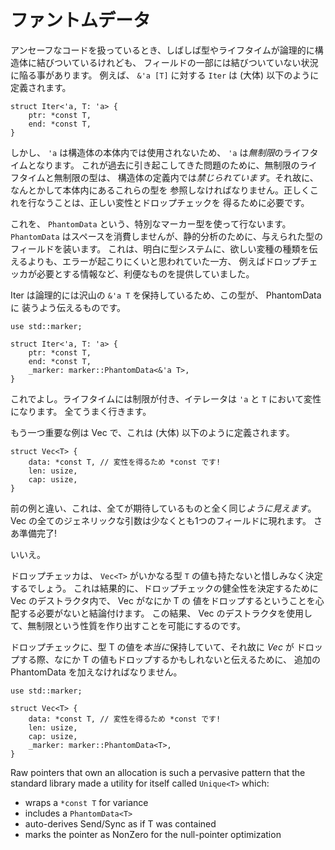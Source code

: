 <!--
# PhantomData
-->

# ファントムデータ

<!--
When working with unsafe code, we can often end up in a situation where
types or lifetimes are logically associated with a struct, but not actually
part of a field. This most commonly occurs with lifetimes. For instance, the
`Iter` for `&'a [T]` is (approximately) defined as follows:
-->

アンセーフなコードを扱っているとき、しばしば型やライフタイムが論理的に構造体に結びついているけれども、
フィールドの一部には結びついていない状況に陥る事があります。
例えば、 `&'a [T]` に対する `Iter` は (大体) 以下のように定義されます。

```rust,ignore
struct Iter<'a, T: 'a> {
    ptr: *const T,
    end: *const T,
}
```

<!--
However because `'a` is unused within the struct's body, it's *unbounded*.
Because of the troubles this has historically caused, unbounded lifetimes and
types are *forbidden* in struct definitions. Therefore we must somehow refer
to these types in the body. Correctly doing this is necessary to have
correct variance and drop checking.
-->

しかし、 `'a` は構造体の本体内では使用されないため、 `'a` は*無制限*のライフタイムとなります。
これが過去に引き起こしてきた問題のために、無制限のライフタイムと無制限の型は、
構造体の定義内では*禁じられています*。それ故に、なんとかして本体内にあるこれらの型を
参照しなければなりません。正しくこれを行なうことは、正しい変性とドロップチェックを
得るために必要です。

<!--
We do this using `PhantomData`, which is a special marker type. `PhantomData`
consumes no space, but simulates a field of the given type for the purpose of
static analysis. This was deemed to be less error-prone than explicitly telling
the type-system the kind of variance that you want, while also providing other
useful such as the information needed by drop check.
-->

これを、 `PhantomData` という、特別なマーカー型を使って行ないます。
`PhantomData` はスペースを消費しませんが、静的分析のために、与えられた型のフィールドを装います。
これは、明白に型システムに、欲しい変種の種類を伝えるよりも、エラーが起こりにくいと思われていた一方、
例えばドロップチェッカが必要とする情報など、利便なものを提供していました。

<!--
Iter logically contains a bunch of `&'a T`s, so this is exactly what we tell
the PhantomData to simulate:
-->

Iter は論理的には沢山の `&'a T` を保持しているため、この型が、 PhantomData に
装うよう伝えるものです。

```
use std::marker;

struct Iter<'a, T: 'a> {
    ptr: *const T,
    end: *const T,
    _marker: marker::PhantomData<&'a T>,
}
```

<!--
and that's it. The lifetime will be bounded, and your iterator will be variant
over `'a` and `T`. Everything Just Works.
-->

これでよし。ライフタイムには制限が付き、イテレータは `'a` と `T` において変性になります。
全てうまく行きます。

<!--
Another important example is Vec, which is (approximately) defined as follows:
-->

もう一つ重要な例は Vec で、これは (大体) 以下のように定義されます。

```
struct Vec<T> {
    data: *const T, // 変性を得るため *const です!
    len: usize,
    cap: usize,
}
```

<!--
Unlike the previous example, it *appears* that everything is exactly as we
want. Every generic argument to Vec shows up in at least one field.
Good to go!
-->

前の例と違い、これは、全てが期待しているものと全く同じ*ように見えます*。
Vec の全てのジェネリックな引数は少なくとも1つのフィールドに現れます。
さあ準備完了!

<!--
Nope.
-->

いいえ。

<!--
The drop checker will generously determine that `Vec<T>` does not own any values
of type T. This will in turn make it conclude that it doesn't need to worry
about Vec dropping any T's in its destructor for determining drop check
soundness. This will in turn allow people to create unsoundness using
Vec's destructor.
-->

ドロップチェッカは、 `Vec<T>` がいかなる型 `T` の値も持たないと惜しみなく決定するでしょう。
これは結果的に、ドロップチェックの健全性を決定するために Vec のデストラクタ内で、 Vec がなにか T の
値をドロップするということを心配する必要がないと結論付けます。
この結果、 Vec のデストラクタを使用して、無制限という性質を作り出すことを可能にするのです。

<!--
In order to tell dropck that we *do* own values of type T, and therefore may
drop some T's when *we* drop, we must add an extra PhantomData saying exactly
that:
-->

ドロップチェックに、型 T の値を*本当に*保持していて、それ故に *Vec* が
ドロップする際、なにか T の値もドロップするかもしれないと伝えるために、
追加の PhantomData を加えなければなりません。

```
use std::marker;

struct Vec<T> {
    data: *const T, // 変性を得るため *const です!
    len: usize,
    cap: usize,
    _marker: marker::PhantomData<T>,
}
```

Raw pointers that own an allocation is such a pervasive pattern that the
standard library made a utility for itself called `Unique<T>` which:

* wraps a `*const T` for variance
* includes a `PhantomData<T>`
* auto-derives Send/Sync as if T was contained
* marks the pointer as NonZero for the null-pointer optimization
